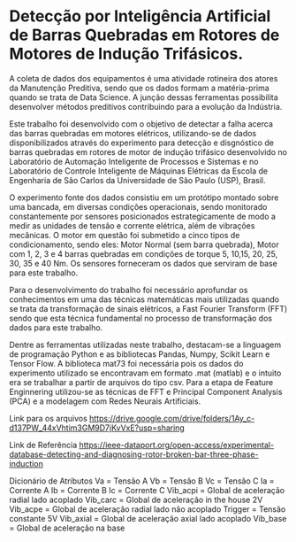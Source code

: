 # Detecção por Inteligência Artificial de Barras Quebradas em Rotores de Motores de Indução Trifásicos.
    
       
  A coleta de dados dos equipamentos é uma atividade rotineira dos atores da Manutenção Preditiva, sendo que os dados formam a matéria-prima quando se trata de Data Science. A junção dessas ferramentas possibilita desenvolver métodos preditivos contribuindo para a evolução da
Indústria.

  Este trabalho foi desenvolvido com o objetivo de detectar a falha acerca das barras quebradas em motores elétricos, utilizando-se de dados disponibilizados através do experimento para detecção e disgnóstico de barras quebradas em rotores de motor de indução trifásico desenvolvido no Laboratório de Automação Inteligente de Processos e Sistemas e no Laboratório de Controle Inteligente de Máquinas Elétricas da Escola de Engenharia de São Carlos da Universidade de São Paulo (USP),
Brasil.

  O experimento fonte dos dados consistiu em um protótipo montado sobre uma bancada, em diversas condições operacionais, sendo monitorado constantemente por sensores posicionados estrategicamente de modo a medir as unidades de tensão e corrente elétrica, além de vibrações mecânicas.
      O motor em questão foi submetido a cinco tipos de condicionamento, sendo eles: Motor Normal (sem barra quebrada), Motor com 1, 2, 3 e 4 barras quebradas em condições de torque 5, 10,15, 20, 25, 30, 35 e 40 Nm. Os sensores forneceram os dados que serviram de base para este trabalho.
    
  Para o desenvolvimento do trabalho foi necessário aprofundar os conhecimentos em uma das técnicas matemáticas mais utilizadas quando se trata da transformação de sinais elétricos, a Fast Fourier Transform (FFT) sendo que esta técnica fundamental no processo de transformação dos dados para este trabalho.
  
  Dentre as ferramentas utilizadas neste trabalho, destacam-se a linguagem de programação Python e as bibliotecas Pandas, Numpy, Scikit Learn e Tensor Flow. A biblioteca mat73 foi necessária pois os dados do experimento utilizado se encontravam em formato .mat (matlab) e o intuito era se trabalhar a partir de arquivos do tipo csv. Para a etapa de Feature Enginnering utilizou-se as técnicas de FFT e Principal Component Analysis (PCA) e a modelagem com Redes Neurais
Artificiais.

Link para os arquivos
https://drive.google.com/drive/folders/1Ay_c-d137PW_44xVhtim3GM9D7jKvVxE?usp=sharing

Link de Referência
https://ieee-dataport.org/open-access/experimental-database-detecting-and-diagnosing-rotor-broken-bar-three-phase-induction

Dicionário de Atributos
Va = Tensão A
Vb = Tensão B
Vc = Tensão C
Ia = Corrente A
Ib = Corrente B 
Ic = Corrente C
Vib_acpi = Global de aceleração radial lado acoplado
Vib_carc = Global de aceleração in the house 2V
Vib_acpe = Global de aceleração radial lado não acoplado
Trigger = Tensão constante  5V
Vib_axial = Global de aceleração axial lado acoplado
Vib_base = Global de aceleração na base
